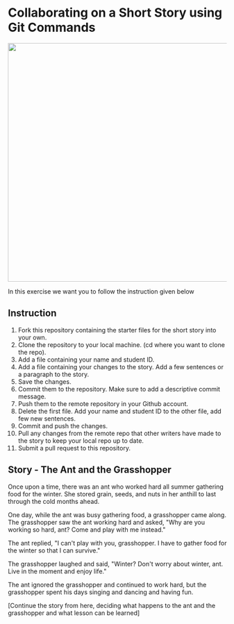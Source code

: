 # Collaborating on a Short Story using Git Commands

<img src="https://www.ekathimerini.com/wp-content/uploads/2019/06/grasshopper.jpg" width=550px>

In this exercise we want you to follow the instruction given below

## Instruction

1. Fork this repository containing the starter files for the short story into your own. 
2. Clone the repository to your local machine. (cd where you want to clone the repo). 
3. Add a file containing your name and student ID. 
4. Add a file containing your changes to the story. Add a few sentences or a paragraph to the story.
5. Save the changes.
6. Commit them to the repository. Make sure to add a descriptive commit message.
7. Push them to the remote repository in your Github account. 
8. Delete the first file. Add your name and student ID to the other file, add few new sentences. 
9. Commit and push the changes. 
10. Pull any changes from the remote repo that other writers have made to the story to keep your local repo up to date. 
11. Submit a pull request to this repository.



## Story - The Ant and the Grasshopper

Once upon a time, there was an ant who worked hard all summer gathering food for the winter. She stored grain, seeds, and nuts in her anthill to last through the cold months ahead.

One day, while the ant was busy gathering food, a grasshopper came along. The grasshopper saw the ant working hard and asked, "Why are you working so hard, ant? Come and play with me instead."

The ant replied, "I can't play with you, grasshopper. I have to gather food for the winter so that I can survive."

The grasshopper laughed and said, "Winter? Don't worry about winter, ant. Live in the moment and enjoy life."

The ant ignored the grasshopper and continued to work hard, but the grasshopper spent his days singing and dancing and having fun.

[Continue the story from here, deciding what happens to the ant and the grasshopper and what lesson can be learned]
